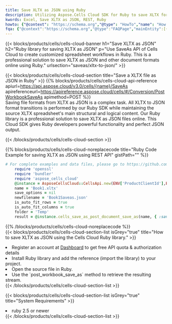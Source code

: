 ```yaml
---
title: Save XLTX as JSON using Ruby 
description: Utilizing Aspose.Cells Cloud SDK for Ruby to save XLTX format file as JSON format file. 
kwords: Excel, Save XLTX as JSON, REST, Ruby
howto: {"@context": "https://schema.org","@type": "HowTo","name": "How to save XLTX as JSON using the Cells Cloud Ruby library.","description": "How to save XLTX as JSON using the Cells Cloud Ruby library.","image": {"@type": "ImageObject"},"url": "/ruby/saveas/xltx-to-json/","step": [{ "@type": "HowToStep","name": "How to save XLTX as JSON using the Cells Cloud Ruby library. step 1", "image": {"@type": "ImageObject",},"url": "/ruby/saveas/xltx-to-json/","text": "Register an account at <a href='https://dashboard.aspose.cloud/'>Dashboard</a> to get free API quota & authorization details",},{ "@type": "HowToStep","name": "How to save XLTX as JSON using the Cells Cloud Ruby library. step 1", "image": {"@type": "ImageObject",},"url": "/ruby/saveas/xltx-to-json/","text": "Install Ruby library and add the reference (import the library) to your project.",},{ "@type": "HowToStep","name": "How to save XLTX as JSON using the Cells Cloud Ruby library. step 1", "image": {"@type": "ImageObject",},"url": "/ruby/saveas/xltx-to-json/","text": "Open the source file in Ruby.",},{ "@type": "HowToStep","name": "How to save XLTX as JSON using the Cells Cloud Ruby library. step 1", "image": {"@type": "ImageObject",},"url": "/ruby/saveas/xltx-to-json/","text": "Use the `post_workbook_save_as` method to retrieve the resulting stream.",}, ],"supply": {"@type": "HowToSupply","name": "document"},"tool": [{"@type": "HowToTool","name": "RubyMine, Visual Studio Code, Aptana Studio, NetBeans"},{"@type": "HowToTool","name": "Aspose Cells"}],"totalTime": "PT6M"}
fqa: {"@context":"https://schema.org","@type":"FAQPage","mainEntity":[{"@type":"Question","name":"Why save file as other formats file in C# using REST API?","acceptedAnswer":{"@type":"Answer","text":"Documents are encoded in many ways, and some files may be incompatible with the software you use. To open and read such files, just save them as appropriate file formats.<br/><ol><li>Install .NET SDK and add the reference (import the library) to your project.</li><li>Open the source file in C# using REST API.</li><li>Call the PostWorkbookSaveAsRequest() method, passing an output filename with required extension.</li><li>Get the result of save as a separate file.</li></ol>"}},{"@type":"Question","name":"What file formats can I save as with your C# library?","acceptedAnswer":{"@type":"Answer","text":"We support a variety of file formats for conversion using .NET library, including XLSX, Excel, xls , PDF, CSV, HTML, Markdown, XML, PNG, JPG, TIFF, Json, TXT and many more."}},{"@type":"Question","name":"What is the maximum allowed file size for conversion using this .NET library?","acceptedAnswer":{"@type":"Answer","text":"There are no file size limits for format conversions using .NET library."}}]}
---
```



{{< blocks/products/cells/cells-cloud-banner h1="Save XLTX as JSON" h2="Ruby library for saving XLTX as JSON" p="Use SaveAs API of Cells Cloud to create customized spreadsheet workflows in Ruby. This is a professional solution to save XLTX as JSON and other document formats online using Ruby." urlsection="saveas/xltx-to-json/" >}}

{{< blocks/products/cells/cells-cloud-section  title="Save a XLTX file as JSON in Ruby" >}}
{{% blocks/products/cells/cells-cloud-api-reference  apiurl=https://api.aspose.cloud/v3.0/cells/{name}/SaveAs  apireferenceurl=https://apireference.aspose.cloud/cells/#/Conversion/PostWorkbookSaveAs  apimethod=POST %}}
<br/>
Saving file formats from XLTX as JSON is a complex task. All XLTX to JSON format transitions is performed by our Ruby SDK while maintaining the source XLTX spreadsheet's main structural and logical content. Our Ruby library is a professional solution to save XLTX as JSON files online. This Cloud SDK gives Ruby developers powerful functionality and perfect JSON output.

{{< /blocks/products/cells/cells-cloud-section >}}

{{% blocks/products/cells/cells-cloud-noreplacecode title="Ruby Code Example for saving XLTX as JSON using REST API" gistPath="" %}}
  
```ruby
# For complete examples and data files, please go to https://github.com/aspose-cells-cloud/aspose-cells-cloud-ruby/
    require 'openssl'
    require 'bundler'
    require 'aspose_cells_cloud'
    @instance = AsposeCellsCloud::CellsApi.new(ENV['ProductClientId'],ENV['ProductClientSecret'])
    name = 'Book1.xltx'
    save_options = nil
    newfilename = 'Book1Saveas.json'
    is_auto_fit_rows = true
    is_auto_fit_columns = true
    folder = 'Temp'
    result = @instance.cells_save_as_post_document_save_as(name, { :save_options=>save_options, :newfilename=>(folder+"/"+newfilename), :is_auto_fit_rows=>is_auto_fit_rows, :is_auto_fit_columns=>is_auto_fit_columns, :folder=>folder})
```
  
{{% /blocks/products/cells/cells-cloud-noreplacecode  %}}
<br/>
{{< blocks/products/cells/cells-cloud-section-list isGrey="true"  title="How to save XLTX as JSON using the Cells Cloud Ruby library." >}}
<li>Register an account at <a href="https://dashboard.aspose.cloud/">Dashboard</a> to get free API quota & authorization details</li>
<li>Install Ruby library and add the reference (import the library) to your project.</li>
<li>Open the source file in Ruby.</li>
<li>Use the `post_workbook_save_as` method to retrieve the resulting stream.</li>
{{< /blocks/products/cells/cells-cloud-section-list >}}

{{< blocks/products/cells/cells-cloud-section-list isGrey="true"  title="System Requirements" >}}
<li>ruby 2.5 or newer</li>
{{< /blocks/products/cells/cells-cloud-section-list >}}
